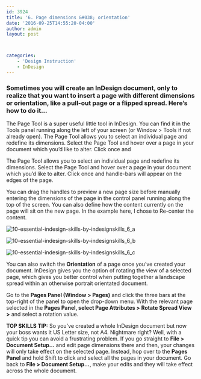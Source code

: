 ```yaml
---
id: 3924
title: '6. Page dimensions &#038; orientation'
date: '2016-09-25T14:55:20-04:00'
author: admin
layout: post



categories:
    - 'Design Instruction'
    - InDesign
---
```


### Sometimes you will create an InDesign document, only to realize that you want to insert a page with different dimensions or orientation, like a pull-out page or a flipped spread. Here’s how to do it…

The Page Tool is a super useful little tool in InDesign. You can find it in the Tools panel running along the left of your screen (or Window &gt; Tools if not already open). The Page Tool allows you to select an individual page and redefine its dimensions. Select the Page Tool and hover over a page in your document which you’d like to alter. Click once and

The Page Tool allows you to select an individual page and redefine its dimensions. Select the Page Tool and hover over a page in your document which you’d like to alter. Click once and handle-bars will appear on the edges of the page.

You can drag the handles to preview a new page size before manually entering the dimensions of the page in the control panel running along the top of the screen. You can also define how the content currently on the page will sit on the new page. In the example here, I chose to Re-center the content.

![10-essential-indesign-skills-by-indesignskills_6_a](https://image-control-storage.s3.amazonaws.com/blog-images/2016/09/27190332/10-Essential-InDesign-Skills-by-InDesignSkills_6_a.jpg)

![10-essential-indesign-skills-by-indesignskills_6_b](https://image-control-storage.s3.amazonaws.com/blog-images/2016/09/27190330/10-Essential-InDesign-Skills-by-InDesignSkills_6_b.jpg)

![10-essential-indesign-skills-by-indesignskills_6_c](https://image-control-storage.s3.amazonaws.com/blog-images/2016/09/27190328/10-Essential-InDesign-Skills-by-InDesignSkills_6_c.jpg)

You can also switch the **Orientation** of a page once you’ve created your document. InDesign gives you the option of rotating the view of a selected page, which gives you better control when putting together a landscape spread within an otherwise portrait orientated document.

Go to the **Pages Panel (Window &gt; Pages)** and click the three bars at the top-right of the panel to open the drop-down menu. With the relevant page selected in the **Pages Panel, select Page Attributes &gt; Rotate Spread View &gt;** and select a rotation value.

**TOP SKILLS TIP:** So you’ve created a whole InDesign document but now your boss wants it US Letter size, not A4. Nightmare right? Well, with a quick tip you can avoid a frustrating problem. If you go straight to **File &gt; Document Setup…** and edit page dimensions there and then, your changes will only take effect on the selected page. Instead, hop over to the **Pages Panel** and hold Shift to click and select all the pages in your document. Go back to **File &gt; Document Setup…**, make your edits and they will take effect across the whole document.